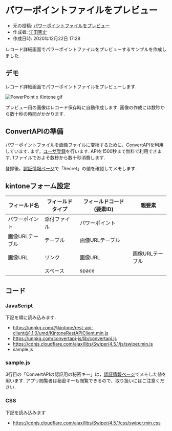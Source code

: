 # パワーポイントファイルをプレビュー
  * 元の投稿: [パワーポイントファイルをプレビュー](https://developer.cybozu.io/hc/ja/community/posts/900002839683)
  * 作成者: [江田篤史](https://developer.cybozu.io/hc/ja/profiles/5826575706)
  * 作成日時: 2020年12月22日 17:28

レコード詳細画面でパワーポイントファイルをプレビューするサンプルを作成しました.

## デモ
レコード詳細画面でパワーポイントファイルをプレビューします.

![PowerPoint x Kintone gif](https://developer.cybozu.io/hc/user_images/BCZQNLsNP0cy9De5HNGFrQ.gif)

プレビュー用の画像はレコード保存時に自動作成します.
画像の作成には数秒から数十秒の時間がかかります.

## ConvertAPIの準備
パワーポイントファイルを画像ファイルに変換するために，[ConvertAPI](https://www.convertapi.com/)を利用しています.
まず，[ユーザ登録](https://www.convertapi.com/a/signup)を行います.
APIを1500秒まで無料で利用できます. 1ファイルでおよそ数秒から数十秒消費します.

登録後，[認証情報ページ](https://www.convertapi.com/a/auth)で「Secret」の値を確認してメモします.

## kintoneフォーム設定

| フィールド名   | フィールドタイプ   | フィールドコード (要素ID) | 親要素          |
| ------------| ----------------| ------------------------- | --------------- |
| パワーポイント  | 添付ファイル     | パワーポイント            |
| 画像URLテーブル | テーブル        | 画像URLテーブル           |
| 画像URL       | リンク     | 画像URL                   | 画像URLテーブル |
|               | スペース        | space                     |

## コード

### JavaScript
下記を順に読み込みます.
  - <https://unpkg.com/@kintone/rest-api-client@1.1.0/umd/KintoneRestAPIClient.min.js>
  - <https://unpkg.com/convertapi-js/lib/convertapi.js>
  - <https://cdnjs.cloudflare.com/ajax/libs/Swiper/4.5.1/js/swiper.min.js>
  - sample.js

### sample.js
3行目の「ConvertAPIの認証用の秘密キー」は，[認証情報ページ](https://www.convertapi.com/a/auth)でメモした値を用います.
アプリ閲覧者は秘密キーも閲覧できるので，取り扱いにはご注意ください.

### CSS
下記を読み込みます
  - <https://cdnjs.cloudflare.com/ajax/libs/Swiper/4.5.1/css/swiper.min.css>
